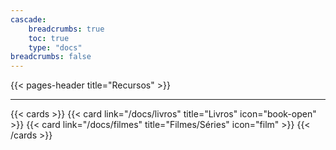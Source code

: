 ```yaml
---
cascade:
    breadcrumbs: true
    toc: true   
    type: "docs"
breadcrumbs: false
---
```


{{< pages-header title="Recursos" >}}


---

{{< cards >}}
{{< card link="/docs/livros" title="Livros" icon="book-open" >}}
{{< card link="/docs/filmes" title="Filmes/Séries" icon="film" >}}
{{< /cards >}}